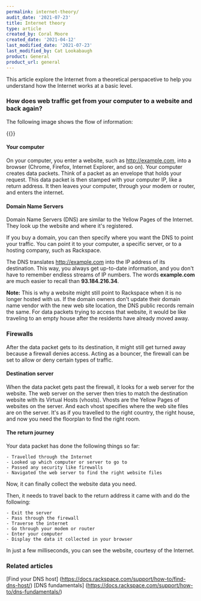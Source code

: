 ```yaml
---
permalink: internet-theory/
audit_date: '2021-07-23'
title: Internet theory
type: article
created_by: Coral Moore
created_date: '2021-04-12'
last_modified_date: '2021-07-23'
last_modified_by: Cat Lookabaugh
product: General
product_url: general
---
```


This article explore the Internet from a theoretical perspacetive to help you
understand how the Internet works at a basic level.

### How does web traffic get from your computer to a website and back again?

The following image shows the flow of information:

{{<image src="web traffic.png" alt="" title="">}}

#### Your computer
    
On your computer, you enter a website, such as http://example.com, into a browser
(Chrome, Firefox, Internet Explorer, and so on). Your computer creates data packets.
Think of a packet as an envelope that holds your request.
This data packet is then stamped with your computer IP, like a return address.
It then leaves your computer, through your modem or router, and enters the internet.

#### Domain Name Servers
    
Domain Name Servers (DNS) are similar to the Yellow Pages of the Internet.
They look up the website and where it's registered.

If you buy a domain, you can then specify where you want the DNS to point your traffic.
You can point it to your computer, a specific server, or to a hosting company, such as
Rackspace.

The DNS translates http://example.com into the IP address of its destination.
This way, you always get up-to-date information, and you don't have to remember
endless streams of IP numbers. The words **example.com** are much easier to recall
than **93.184.216.34**.

**Note:** This is why a website might still point to Rackspace when it is no longer hosted with us.
          If the domain owners don't update their domain name vendor with the new web site location,
          the DNS public records remain the same. For data packets trying to access that website,
          it would be like traveling to an empty house after the residents have already moved away.

### Firewalls
    
After the data packet gets to its destination, it might still get turned away because a
firewall denies access. Acting as a bouncer, the firewall can be set to allow or deny certain
types of traffic.

#### Destination server
    
When the data packet gets past the firewall, it looks for a web server for the website.
The web server on the server then tries to match the destination website with its Virtual
Hosts (vhosts).  Vhosts are the Yellow Pages of websites on the server.
And each vhost specifies where the web site files are on the server.
It's as if you travelled to the right country, the right house, and now you need the
floorplan to find the right room.

#### The return journey
    
Your data packet has done the following things so far:
    
    - Travelled through the Internet
    - Looked up which computer or server to go to
    - Passed any security like firewalls
    - Navigated the web server to find the right website files

Now, it can finally collect the website data you need.

Then, it needs to travel back to the return address it came with
and do the following:
    
    - Exit the server
    - Pass through the firewall
    - Traverse the internet
    - Go through your modem or router
    - Enter your computer
    - Display the data it collected in your browser

In just a few milliseconds, you can see the website, courtesy of the Internet.

### Related articles
    
[Find your DNS host] (https://docs.rackspace.com/support/how-to/find-dns-host/)
[DNS fundamentals] (https://docs.rackspace.com/support/how-to/dns-fundamentals/)
